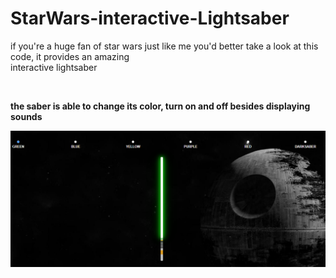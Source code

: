 # StarWars-interactive-Lightsaber

<p> if you're a huge fan of star wars just like me you'd better take a look at this code, it provides an amazing<br/>
interactive lightsaber </p><br/>
<p><b> the saber is able to change its color, turn on and off besides displaying sounds</b></p>

<img src="assets/h1.png"/>
